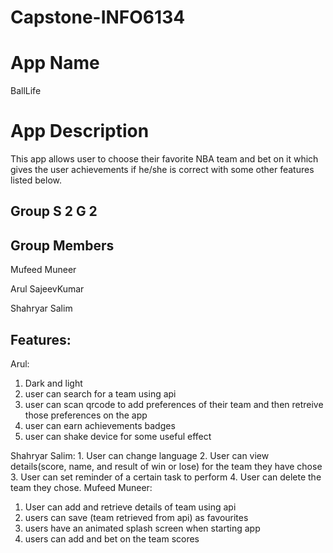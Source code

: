# Capstone-INFO6134

# App Name

BallLife

# App Description

This app allows user to choose their favorite NBA team and bet on it which gives the user achievements if he/she is correct with some other features listed below.

## Group S 2 G 2

## Group Members

Mufeed Muneer

Arul SajeevKumar

Shahryar Salim

## Features:

Arul:
1. Dark and light
2. user can search for a team using api
3. user can scan qrcode to add preferences of their team and then retreive those preferences on the app
4. user can earn achievements badges
5. user can shake device for some useful effect

Shahryar Salim: 
1.⁠ ⁠User can change language
2.⁠ ⁠⁠User can view details(score, name, and result of win or lose) for the team they have chose
3.⁠ ⁠⁠User can set reminder of a certain task to perform 
4.⁠ ⁠User can delete the team they chose.
Mufeed Muneer:  
1. User can add and retrieve details of team using api
2. ⁠users can save (team retrieved from api) as favourites 
3. ⁠users have an animated splash screen when starting app
4. ⁠users can add and bet on the team scores
